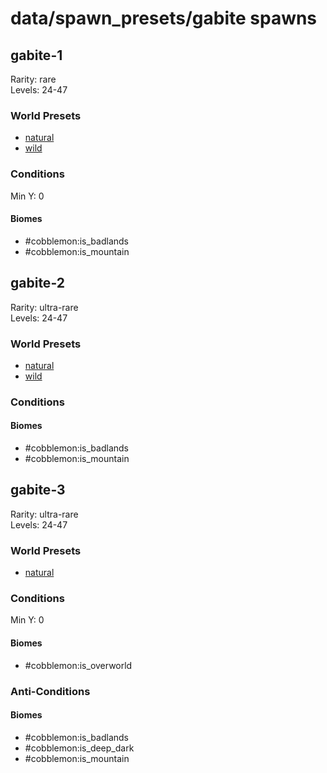 # data/spawn_presets/gabite spawns  
  
## gabite-1  
Rarity: rare  
Levels: 24-47  
  
### World Presets  
* [natural](/data/world_presets/natural.md)  
* [wild](/data/world_presets/wild.md)  
  
### Conditions  
Min Y: 0  
  
#### Biomes  
  * #cobblemon:is_badlands
  * #cobblemon:is_mountain
  
  
## gabite-2  
Rarity: ultra-rare  
Levels: 24-47  
  
### World Presets  
* [natural](/data/world_presets/natural.md)  
* [wild](/data/world_presets/wild.md)  
  
### Conditions  
  
#### Biomes  
  * #cobblemon:is_badlands
  * #cobblemon:is_mountain
  
  
## gabite-3  
Rarity: ultra-rare  
Levels: 24-47  
  
### World Presets  
* [natural](/data/world_presets/natural.md)  
  
### Conditions  
Min Y: 0  
  
#### Biomes  
  * #cobblemon:is_overworld
  
  
### Anti-Conditions  
  
#### Biomes  
  * #cobblemon:is_badlands
  * #cobblemon:is_deep_dark
  * #cobblemon:is_mountain
  
